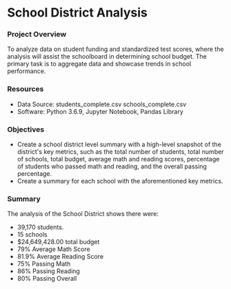 # School District Analysis

### Project Overview
To analyze data on student funding and standardized test scores, where the analysis will assist the schoolboard in determining school budget. The primary task is to aggregate data and showcase trends in school performance. 

### Resources
- Data Source: students_complete.csv
               schools_complete.csv
- Software: Python 3.6.9, Jupyter Notebook, Pandas Library

### Objectives
- Create a school district level summary with a high-level snapshot of the district's key metrics, such as the total number of students, total number of schools, total budget, average math and reading scores, percentage of students who passed math and reading, and the overall passing percentage.  
- Create a summary for each school with the aforementioned key metrics.

### Summary
The analysis of the School District shows there were:
- 39,170 students.
- 15 schools
- $24,649,428.00 total budget
- 79% Average Math Score
- 81.9% Average Reading Score
- 75% Passing Math
- 86% Passing Reading
- 80% Passing Overall


